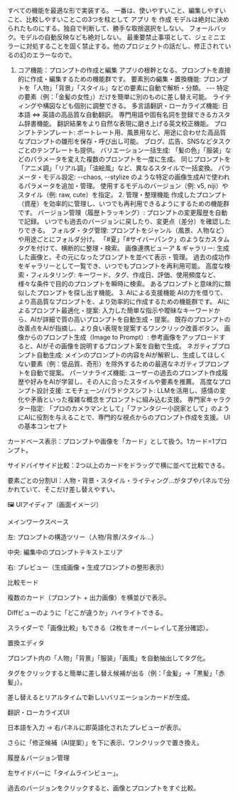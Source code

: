 


すべての機能を最適な形で実装する。
一番は、使いやすいこと、編集しやすいこと、比較しやすいことこの3つを柱として アプリ を 作成
モデルは絶対に決められたものにする。独自で判断して、勝手な取捨選択をしない。
フォールバック。モデルの自動反映なども絶対しない。
最重要禁止事項として、ジェミニエラーに対処することを固く禁止する。他のプロジェクトの話だし、修正されているの幻のエラーなので。


1. コア機能：プロンプトの作成と編集 アプリの根幹となる、プロンプトを直接的に作成・編集するための機能群です。 要素別の編集・置換機能: プロンプトを「人物」「背景」「スタイル」などの要素に自動で解析・分類。 --- 特定の要素（例：「金髪の女性」）だけを簡単に別のものに差し替え可能。 ライティングや構図なども個別に調整できる。 多言語翻訳・ローカライズ機能: 日本語 ⇔ 英語の高品質な自動翻訳。 専門用語や固有名詞を登録できるカスタム辞書機能。 翻訳結果をより自然な表現に磨き上げる英文校正機能。 プロンプトテンプレート: ポートレート用、風景用など、用途に合わせた高品質なプロンプトの雛形を保存・呼び出し可能。 ブログ、広告、SNSなどタスクごとのテンプレートも提供。 バリエーション一括生成: 「髪の色」「服装」などのパラメータを変えた複数のプロンプトを一度に生成。 同じプロンプトを「アニメ調」「リアル調」「油絵風」など、異なるスタイルで一括変換。 パラメータ・モデル設定: --chaos, --stylize のような特定の画像生成AIで使われるパラメータを追加・管理。 使用するモデルのバージョン（例: v5, niji）やスタイル（例: raw, cute）を指定。 2. 管理・整理機能 作成したプロンプト（資産）を効率的に管理し、いつでも再利用できるようにするための機能群です。 バージョン管理（履歴トラッキング）: プロンプトの変更履歴を自動で記録。 いつでも過去のバージョンに戻したり、変更点（差分）を確認したりできる。 フォルダ・タグ管理: プロンプトをジャンル（風景、人物など）や用途ごとにフォルダ分け。 「#夏」「#サイバーパンク」のようなカスタムタグを付けて、横断的に整理・検索。 画像連携ビューア & ギャラリー: 生成した画像と、その元になったプロンプトを並べて表示・管理。 過去の成功作をギャラリーとして一覧でき、いつでもプロンプトを再利用可能。 高度な検索・フィルタリング: キーワード、タグ、作成日、評価、使用頻度など、様々な条件で目的のプロンプトを瞬時に検索。 あるプロンプトと意味的に類似したプロンプトを探し出す機能。 3. AIによる支援機能 AIの力を借りて、より高品質なプロンプトを、より効率的に作成するための機能群です。 AIによるプロンプト最適化・提案: 入力した簡単な指示や曖昧なキーワードから、AIが詳細で質の高いプロンプトを自動生成・提案。 既存のプロンプトの改善点をAIが指摘し、より良い表現を提案するワンクリック改善ボタン。 画像からのプロンプト生成（Image to Prompt）: 参考画像をアップロードすると、AIがその画像を説明するプロンプト案を自動で生成。 ネガティブプロンプト自動生成: メインのプロンプトの内容をAIが解釈し、生成してほしくない要素（例：低品質、奇形）を除外するための最適なネガティブプロンプトを自動で提案。 パーソナライズ機能: ユーザーの過去のプロンプト作成履歴や好みをAIが学習し、その人に合ったスタイルや要素を推薦。 高度なプロンプト設計支援: エモチェーン/パラドクスシフト: LLMを活用し、感情の変化や矛盾といった複雑な概念をプロンプトに組み込む支援。 専門家キャラクター指定: 「プロのカメラマンとして」「ファンタジー小説家として」のようにAIに役割を与えることで、専門的な視点からのプロンプト作成を支援。
UIの基本コンセプト

カードベース表示：プロンプトや画像を「カード」として扱う。1カード=1プロンプト。

サイドバイサイド比較：2つ以上のカードをドラッグで横に並べて比較できる。

要素ごとの分割UI：人物・背景・スタイル・ライティング…がタブやパネルで分かれていて、そこだけ差し替えやすい。

🖼️ UIアイディア（画面イメージ）

メインワークスペース

左: プロンプトの構造ツリー（人物/背景/スタイル…）

中央: 編集中のプロンプトテキストエリア

右: プレビュー（生成画像 + 生成プロンプトの整形表示）

比較モード

複数のカード（プロンプト + 出力画像）を横並びで表示。

Diffビューのように「どこが違うか」ハイライトできる。

スライダーで「画像比較」もできる（2枚をオーバーレイして差分確認）。

置換エディタ

プロンプト内の「人物」「背景」「服装」「画風」を自動抽出してタグ化。

タグをクリックすると簡単に差し替え候補が出る（例：「金髪」→「黒髪」「赤髪」）。

差し替えるとリアルタイムで新しいバリエーションカードが生成。

翻訳・ローカライズUI

日本語を入力 → 右パネルに即英語化されたプレビューが表示。

さらに「修正候補（AI提案）」を下に表示、ワンクリックで置き換え。

履歴＆バージョン管理

左サイドバーに「タイムラインビュー」。

過去のバージョンをクリックすると、画像とプロンプトをすぐ比較。
